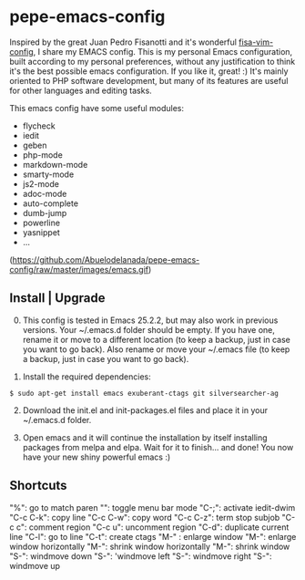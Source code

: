# pepe-emacs-config

Inspired by the great Juan Pedro Fisanotti and it's wonderful [fisa-vim-config](https://github.com/fisadev/fisa-vim-config), I share my EMACS config.
This is my personal Emacs configuration, built according to my personal preferences, without any justification to think it's the best possible emacs configuration. If you like it, great! :) It's mainly oriented to PHP software development, but many of its features are useful for other languages and editing tasks.

This emacs config have some useful modules:

* flycheck
* iedit
* geben
* php-mode
* markdown-mode
* smarty-mode
* js2-mode
* adoc-mode
* auto-complete
* dumb-jump
* powerline
* yasnippet
* ...

(https://github.com/Abuelodelanada/pepe-emacs-config/raw/master/images/emacs.gif)

## Install | Upgrade

0. This config is tested in Emacs 25.2.2, but may also work in previous versions.
    Your ~/.emacs.d folder should be empty. If you have one, rename it or move to a different location (to keep a backup, just in case you want to go back).
    Also rename or move your ~/.emacs file (to keep a backup, just in case you want to go back).

1. Install the required dependencies:
```shell
$ sudo apt-get install emacs exuberant-ctags git silversearcher-ag
```

2. Download the init.el and init-packages.el files and place it in your ~/.emacs.d folder.

3. Open emacs and it will continue the installation by itself installing packages from melpa and elpa. Wait for it to finish... and done! You now have your new shiny powerful emacs :)


## Shortcuts

"%":  go to match paren
"<F12>": toggle menu bar mode
"C-;": activate iedit-dwim
"C-c C-k": copy line
"C-c C-w": copy word
"C-c C-z":  term stop subjob
"C-c c":  comment region
"C-c u": uncomment region
"C-d":  duplicate current line
"C-l": go to line
"C-t": create ctags
"M-<down>" : enlarge window
"M-<left>": enlarge window horizontally
"M-<right>": shrink window horizontally
"M-<up>": shrink window
"S-<down>": windmove down
"S-<left>": 'windmove left
"S-<right>": windmove right
"S-<up>": windmove up
